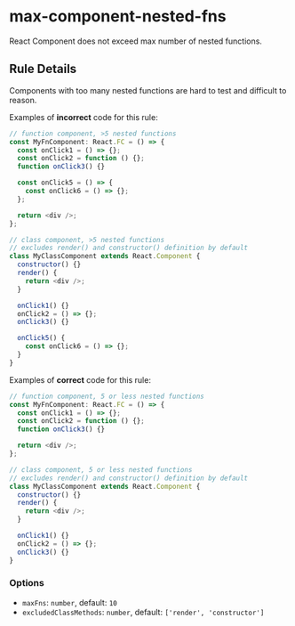 # max-component-nested-fns

React Component does not exceed max number of nested functions.

## Rule Details

Components with too many nested functions are hard to test and difficult to reason.

Examples of **incorrect** code for this rule:

```js
// function component, >5 nested functions
const MyFnComponent: React.FC = () => {
  const onClick1 = () => {};
  const onClick2 = function () {};
  function onClick3() {}

  const onClick5 = () => {
    const onClick6 = () => {};
  };

  return <div />;
};

// class component, >5 nested functions
// excludes render() and constructor() definition by default
class MyClassComponent extends React.Component {
  constructor() {}
  render() {
    return <div />;
  }

  onClick1() {}
  onClick2 = () => {};
  onClick3() {}

  onClick5() {
    const onClick6 = () => {};
  }
}
```

Examples of **correct** code for this rule:

```js
// function component, 5 or less nested functions
const MyFnComponent: React.FC = () => {
  const onClick1 = () => {};
  const onClick2 = function () {};
  function onClick3() {}

  return <div />;
};

// class component, 5 or less nested functions
// excludes render() and constructor() definition by default
class MyClassComponent extends React.Component {
  constructor() {}
  render() {
    return <div />;
  }

  onClick1() {}
  onClick2 = () => {};
  onClick3() {}
}
```

### Options

- `maxFns`: `number`, default: `10`
- `excludedClassMethods`: `number`, default: `['render', 'constructor']`
